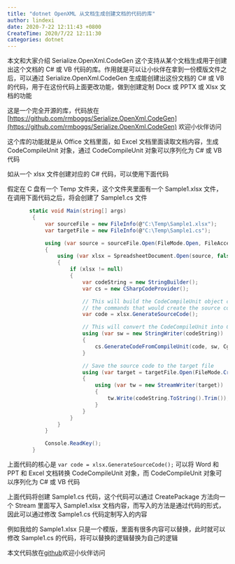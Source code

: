 ```yaml
---
title: "dotnet OpenXML 从文档生成创建文档的代码的库"
author: lindexi
date: 2020-7-22 12:11:43 +0800
CreateTime: 2020/7/22 12:11:30
categories: dotnet
---
```


本文和大家介绍 Serialize.OpenXml.CodeGen 这个支持从某个文档生成用于创建出这个文档的 C# 或 VB 代码的库。作用就是可以让小伙伴在拿到一份模版文件之后，可以通过 Serialize.OpenXml.CodeGen 生成能创建出这份文档的 C# 或 VB 的代码，用于在这份代码上面更改功能，做到创建定制 Docx 或 PPTX 或 Xlsx 文档的功能

<!--more-->


<!-- CreateTime:2020/7/22 12:11:30 -->

<!-- 发布  -->

这是一个完全开源的库，代码放在 [https://github.com/rmboggs/Serialize.OpenXml.CodeGen](https://github.com/rmboggs/Serialize.OpenXml.CodeGen) 欢迎小伙伴访问

这个库的功能就是从 Office 文档里面，如 Excel 文档里面读取文档内容，生成 CodeCompileUnit 对象，通过 CodeCompileUnit 对象可以序列化为 C# 或 VB 代码

如从一个 xlsx 文件创建对应的 C# 代码，可以使用下面代码

假定在 C 盘有一个 Temp 文件夹，这个文件夹里面有一个 Sample1.xlsx 文件，在调用下面代码之后，将会创建了 Sample1.cs 文件

```csharp
       static void Main(string[] args)
        {
            var sourceFile = new FileInfo(@"C:\Temp\Sample1.xlsx");
            var targetFile = new FileInfo(@"C:\Temp\Sample1.cs");

            using (var source = sourceFile.Open(FileMode.Open, FileAccess.Read, FileShare.Read))
            {
                using (var xlsx = SpreadsheetDocument.Open(source, false))
                {
                    if (xlsx != null)
                    {
                        var codeString = new StringBuilder();
                        var cs = new CSharpCodeProvider();

                        // This will build the CodeCompileUnit object containing all of
                        // the commands that would create the source code to rebuild Sample1.xlsx
                        var code = xlsx.GenerateSourceCode();

                        // This will convert the CodeCompileUnit into C# source code
                        using (var sw = new StringWriter(codeString))
                        {
                            cs.GenerateCodeFromCompileUnit(code, sw, Cgo);
                        }

                        // Save the source code to the target file
                        using (var target = targetFile.Open(FileMode.Create, FileAccess.ReadWrite))
                        {
                            using (var tw = new StreamWriter(target))
                            {
                                tw.Write(codeString.ToString().Trim());
                            }
                        }
                    }
                }
            }

            Console.ReadKey();
        }
```

上面代码的核心是 `var code = xlsx.GenerateSourceCode();` 可以将 Word 和 PPT 和 Excel 文档转换 CodeCompileUnit 对象，而 CodeCompileUnit 对象可以序列化为 C# 或 VB 代码

上面代码将创建 Sample1.cs 代码，这个代码可以通过 CreatePackage 方法向一个 Stream 里面写入 Sample1.xlsx 文档内容，而写入的方法是通过代码的形式，因此可以通过修改 Sample1.cs 代码定制写入的内容

例如我给的 Sample1.xlsx 只是一个模版，里面有很多内容可以替换，此时就可以修改 Sample1.cs 的代码，将可以替换的逻辑替换为自己的逻辑



本文代码放在[github](https://github.com/lindexi/lindexi_gd/tree/c615c9b6421e459f0409f01409f4b22689aa7d85/HofahereheebeaHenikowhuhinem)欢迎小伙伴访问


